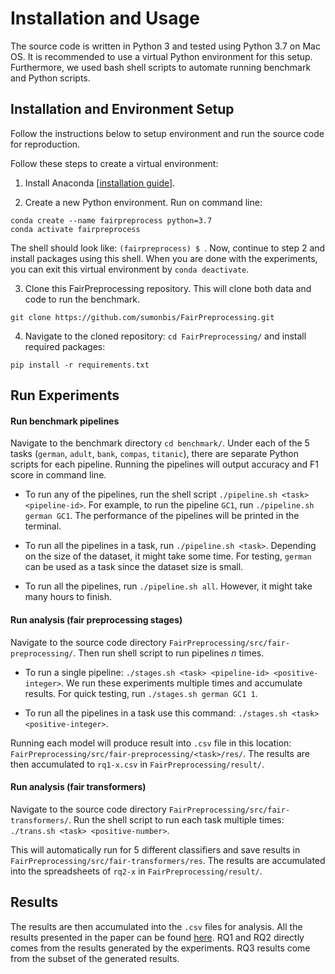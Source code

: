 # Installation and Usage

The source code is written in Python 3 and tested using Python 3.7 on Mac OS. It is recommended to use a virtual Python environment for this setup. Furthermore, we used bash shell scripts to automate running benchmark and Python scripts.

## Installation and Environment Setup
Follow the instructions below to setup environment and run the source code for reproduction.

Follow these steps to create a virtual environment:

1. Install Anaconda [[installation guide](https://docs.anaconda.com/anaconda/install/)].

2. Create a new Python environment. Run on command line:
```
conda create --name fairpreprocess python=3.7
conda activate fairpreprocess
```
The shell should look like: `(fairpreprocess) $ `. Now, continue to step 2 and install packages using this shell.
When you are done with the experiments, you can exit this virtual environment by `conda deactivate`.

3. Clone this FairPreprocessing repository. This will clone both data and code to run the benchmark.
```
git clone https://github.com/sumonbis/FairPreprocessing.git
```

4. Navigate to the cloned repository: `cd FairPreprocessing/` and install required packages:
```
pip install -r requirements.txt
```


## Run Experiments

#### Run benchmark pipelines
Navigate to the benchmark directory `cd benchmark/`.
Under each of the 5 tasks (`german`, `adult`, `bank`, `compas`, `titanic`), there are separate Python scripts for each pipeline. Running the pipelines will output accuracy and F1 score in command line.

* To run any of the pipelines, run the shell script `./pipeline.sh <task> <pipeline-id>`. For example, to run the pipeline `GC1`, run `./pipeline.sh german GC1`. The performance of the pipelines will be printed in the terminal.

* To run all the pipelines in a task, run `./pipeline.sh <task>`. Depending on the size of the dataset, it might take some time. For testing, `german` can be used as a task since the dataset size is small.

* To run all the pipelines, run `./pipeline.sh all`. However, it might take many hours to finish.  

#### Run analysis (fair preprocessing stages)
Navigate to the source code directory `FairPreprocessing/src/fair-preprocessing/`. Then run shell script to run pipelines *n* times.

* To run a single pipeline: `./stages.sh <task> <pipeline-id> <positive-integer>`. We run these experiments multiple times and accumulate results. For quick testing, run `./stages.sh german GC1 1`.

* To run all the pipelines in a task use this command: `./stages.sh <task> <positive-integer>`.

Running each model will produce result into `.csv` file in this location: `FairPreprocessing/src/fair-preprocessing/<task>/res/`.
The results are then accumulated to `rq1-x.csv` in `FairPreprocessing/result/`.

#### Run analysis (fair transformers)
Navigate to the source code directory `FairPreprocessing/src/fair-transformers/`. Run the shell script to run each task multiple times: `./trans.sh <task> <positive-number>`.

This will automatically run for 5 different classifiers and save results in `FairPreprocessing/src/fair-transformers/res`. The results are accumulated into the spreadsheets of `rq2-x` in `FairPreprocessing/result/`.

## Results

The results are then accumulated into the `.csv` files for analysis. All the results presented in the paper can be found [here](res/). RQ1 and RQ2 directly comes from the results generated by the experiments. RQ3 results come from the subset of the generated results.
